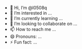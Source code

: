 - 👋 Hi, I’m @l0508q
- 👀 I’m interested in ...
- 🌱 I’m currently learning ...
- 💞️ I’m looking to collaborate on ...
- 📫 How to reach me ...
- 😄 Pronouns: ...
- ⚡ Fun fact: ...

<!---
l0508q/l0508q is a ✨ special ✨ repository because its `README.md` (this file) appears on your GitHub profile.
You can click the Preview link to take a look at your changes.
--->
